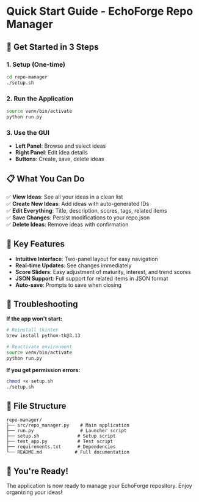 # Quick Start Guide - EchoForge Repo Manager

## 🚀 Get Started in 3 Steps

### 1. Setup (One-time)
```bash
cd repo-manager
./setup.sh
```

### 2. Run the Application
```bash
source venv/bin/activate
python run.py
```

### 3. Use the GUI
- **Left Panel**: Browse and select ideas
- **Right Panel**: Edit idea details
- **Buttons**: Create, save, delete ideas

## 📋 What You Can Do

✅ **View Ideas**: See all your ideas in a clean list  
✅ **Create New Ideas**: Add ideas with auto-generated IDs  
✅ **Edit Everything**: Title, description, scores, tags, related items  
✅ **Save Changes**: Persist modifications to your repo.json  
✅ **Delete Ideas**: Remove ideas with confirmation  

## 🎯 Key Features

- **Intuitive Interface**: Two-panel layout for easy navigation
- **Real-time Updates**: See changes immediately
- **Score Sliders**: Easy adjustment of maturity, interest, and trend scores
- **JSON Support**: Full support for related items in JSON format
- **Auto-save**: Prompts to save when closing

## 🔧 Troubleshooting

**If the app won't start:**
```bash
# Reinstall tkinter
brew install python-tk@3.13

# Reactivate environment
source venv/bin/activate
python run.py
```

**If you get permission errors:**
```bash
chmod +x setup.sh
./setup.sh
```

## 📁 File Structure
```
repo-manager/
├── src/repo_manager.py    # Main application
├── run.py                 # Launcher script
├── setup.sh              # Setup script
├── test_app.py           # Test script
├── requirements.txt      # Dependencies
└── README.md            # Full documentation
```

## 🎉 You're Ready!

The application is now ready to manage your EchoForge repository. Enjoy organizing your ideas! 